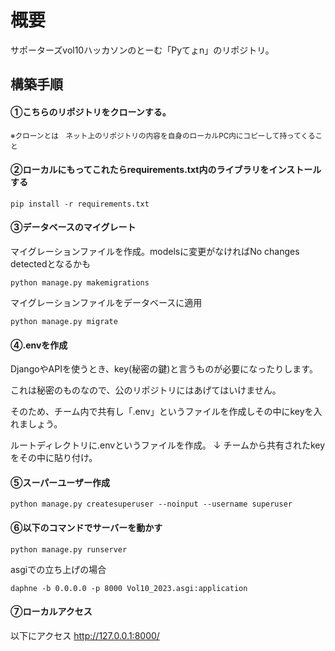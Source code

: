 # 概要
サポーターズvol10ハッカソンのとーむ「Pyてょn」のリポジトリ。

## 構築手順
#### ①こちらのリポジトリをクローンする。

<small>※クローンとは　ネット上のリポジトリの内容を自身のローカルPC内にコピーして持ってくること</small>

#### ②ローカルにもってこれたらrequirements.txt内のライブラリをインストールする

```
pip install -r requirements.txt
```

#### ③データベースのマイグレート
マイグレーションファイルを作成。modelsに変更がなければNo changes detectedとなるかも
```
python manage.py makemigrations
```

マイグレーションファイルをデータベースに適用
```
python manage.py migrate
```

#### ④.envを作成
DjangoやAPIを使うとき、key(秘密の鍵)と言うものが必要になったりします。

これは秘密のものなので、公のリポジトリにはあげてはいけません。

そのため、チーム内で共有し「.env」というファイルを作成しその中にkeyを入れましょう。

ルートディレクトリに.envというファイルを作成。
↓
チームから共有されたkeyをその中に貼り付け。


#### ⑤スーパーユーザー作成
```
python manage.py createsuperuser --noinput --username superuser
```

#### ⑥以下のコマンドでサーバーを動かす
```
python manage.py runserver
```

asgiでの立ち上げの場合
```
daphne -b 0.0.0.0 -p 8000 Vol10_2023.asgi:application
```


#### ⑦ローカルアクセス
以下にアクセス
http://127.0.0.1:8000/
